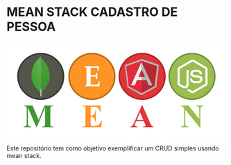 # MEAN STACK CADASTRO DE PESSOA
![](mean.png)
Este repositório tem como objetivo exemplificar um CRUD simples usando mean stack.